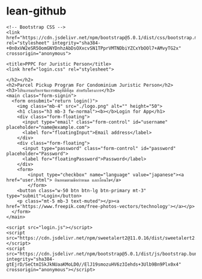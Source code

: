 # lean-github
<!doctype html>
<html lang="en">
  <head>
    <!-- Required meta tags -->
    <meta charset="utf-8">
    <meta name="viewport" content="width=device-width, initial-scale=1">

    <!-- Bootstrap CSS -->
    <link href="https://cdn.jsdelivr.net/npm/bootstrap@5.0.1/dist/css/bootstrap.min.css" rel="stylesheet" integrity="sha384-+0n0xVW2eSR5OomGNYDnhzAbDsOXxcvSN1TPprVMTNDbiYZCxYbOOl7+AMvyTG2x" crossorigin="anonymous">

    <title>PPPC For Juristic Person</title>
    <link href="login.css" rel="stylesheet">
  </head>
  <body class="text-center">

    </h2></h2>
    <h2>Parcel Pickup Program For Condominium Juristic Person</h2>
    <h3>โปรแกรมบริหารจัดการพัสดุที่ดีที่สุด สำหรับโครงการ</h3>
    <main class="form-signin">
      <form onsubmit="return login()">
        <img class="mb-4" src="./logo.png" alt="" height="50">
        <h1 class="h3 mb-3 fw-normal"><b></b>Login for App</h1>
        <div class="form-floating">
          <input type="email" class="form-control" id="username" placeholder="name@example.com">
          <label for="floatingInput">Email address</label>
        </div>
        <div class="form-floating">
          <input type="password" class="form-control" id="password" placeholder="Password">
          <label for="floatingPassword">Password</label>
        </div>
        <form>
            <input type="checkbox" name="language" value="japanese"><a href="user.html"> ยินยอมตามข้อกำหนด และเงื่อนไข</a>
            </form> 
        <button class="w-50 btn btn-lg btn-primary mt-3" type="submit">Login</button>
        <p class="mt-5 mb-3 text-muted"></p><a href='https://www.freepik.com/free-photos-vectors/technology'></a></p>
      </form>
    </main>

    <script src="login.js"></script>    
    <script src="https://cdn.jsdelivr.net/npm/sweetalert2@11.0.16/dist/sweetalert2.all.min.js"></script>
    <script src="https://cdn.jsdelivr.net/npm/bootstrap@5.0.1/dist/js/bootstrap.bundle.min.js" integrity="sha384-gtEjrD/SeCtmISkJkNUaaKMoLD0//ElJ19smozuHV6z3Iehds+3Ulb9Bn9Plx0x4" crossorigin="anonymous"></script>
  </body>
</html>
